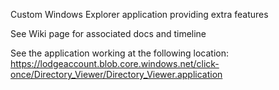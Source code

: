 Custom Windows Explorer application providing extra features

See Wiki page for associated docs and timeline

See the application working at the following location:
https://lodgeaccount.blob.core.windows.net/click-once/Directory_Viewer/Directory_Viewer.application
